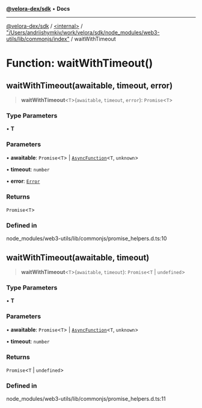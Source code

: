 [**@velora-dex/sdk**](../../../../README.md) • **Docs**

***

[@velora-dex/sdk](../../../../globals.md) / [\<internal\>](../../../README.md) / ["/Users/andriishymkiv/work/velora/sdk/node\_modules/web3-utils/lib/commonjs/index"](../README.md) / waitWithTimeout

# Function: waitWithTimeout()

## waitWithTimeout(awaitable, timeout, error)

> **waitWithTimeout**\<`T`\>(`awaitable`, `timeout`, `error`): `Promise`\<`T`\>

### Type Parameters

• **T**

### Parameters

• **awaitable**: `Promise`\<`T`\> \| [`AsyncFunction`](../type-aliases/AsyncFunction.md)\<`T`, `unknown`\>

• **timeout**: `number`

• **error**: [`Error`](../../../interfaces/Error.md)

### Returns

`Promise`\<`T`\>

### Defined in

node\_modules/web3-utils/lib/commonjs/promise\_helpers.d.ts:10

## waitWithTimeout(awaitable, timeout)

> **waitWithTimeout**\<`T`\>(`awaitable`, `timeout`): `Promise`\<`T` \| `undefined`\>

### Type Parameters

• **T**

### Parameters

• **awaitable**: `Promise`\<`T`\> \| [`AsyncFunction`](../type-aliases/AsyncFunction.md)\<`T`, `unknown`\>

• **timeout**: `number`

### Returns

`Promise`\<`T` \| `undefined`\>

### Defined in

node\_modules/web3-utils/lib/commonjs/promise\_helpers.d.ts:11
